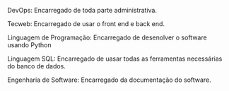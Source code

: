 DevOps: Encarregado de toda parte administrativa.

Tecweb: Encarregado de usar o front end e back end.

Linguagem de Programação: Encarregado de desenolver o software usando Python

Linguagem SQL: Encarregado de uasar  todas as ferramentas necessárias do banco de dados.

Engenharia de Software: Encarregado da documentação do software.

